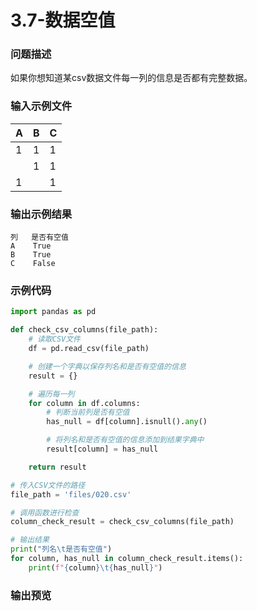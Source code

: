 # 3.7-数据空值

### 问题描述

如果你想知道某csv数据文件每一列的信息是否都有完整数据。

### 输入示例文件

| A | B | C |
| --- | --- | --- |
| 1 | 1 | 1 |
|  | 1 | 1 |
| 1 |  | 1 |

### 输出示例结果

```
列   是否有空值
A    True
B    True
C    False
```

### 示例代码

```python
import pandas as pd

def check_csv_columns(file_path):
    # 读取CSV文件
    df = pd.read_csv(file_path)

    # 创建一个字典以保存列名和是否有空值的信息
    result = {}

    # 遍历每一列
    for column in df.columns:
        # 判断当前列是否有空值
        has_null = df[column].isnull().any()

        # 将列名和是否有空值的信息添加到结果字典中
        result[column] = has_null

    return result

# 传入CSV文件的路径
file_path = 'files/020.csv'

# 调用函数进行检查
column_check_result = check_csv_columns(file_path)

# 输出结果
print("列名\t是否有空值")
for column, has_null in column_check_result.items():
    print(f"{column}\t{has_null}")
```

### 输出预览